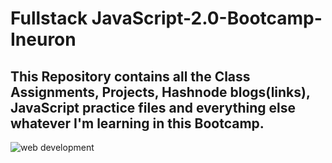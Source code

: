 # Fullstack JavaScript-2.0-Bootcamp-Ineuron
## This Repository contains all the Class Assignments, Projects, Hashnode blogs(links), JavaScript practice files and everything else whatever I'm learning in this Bootcamp.


![web development](https://user-images.githubusercontent.com/114687199/210523023-f0c74f4e-2da6-44ce-99e8-7fe3cbc4a8a6.png)
